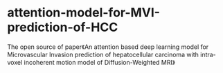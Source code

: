 # attention-model-for-MVI-prediction-of-HCC
The open source of paper《An attention based deep learning model for Microvascular Invasion prediction of hepatocellular carcinoma with intra-voxel incoherent motion model of Diffusion-Weighted MRI》
